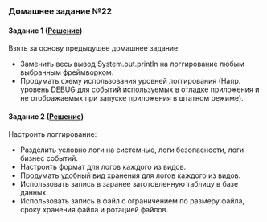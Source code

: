 ### Домашнее задание №22
#### Задание 1 ([Решение](https://github.com/vsokol/innopolis/tree/master/HomeWork22))  
Взять за основу предыдущее домашнее задание:
- Заменить весь вывод System.out.println на логгирование любым выбранным фреймворком.
- Продумать схему использования уровней логгирования (Напр. уровень DEBUG для событий используемых в отладке приложения и не отображаемых при запуске приложения в штатном режиме).
 
#### Задание 2 ([Решение](https://github.com/vsokol/innopolis/tree/master/HomeWork22)) 
Настроить логгирование:
- Разделить условно логи на системные, логи безопасности, логи бизнес событий.
- Настроить формат для логов каждого из видов.
- Продумать удобный вид хранения для логов каждого из видов.
- Использовать запись в заранее заготовленную таблицу в базе данных.
- Использовать запись в файл с ограничением по размеру файла, сроку хранения файла и ротацией файлов.
